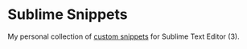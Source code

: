 Sublime Snippets
================

My personal collection of [custom snippets](http://sublimetext.info/docs/en/extensibility/snippets.html) for Sublime Text Editor (3).